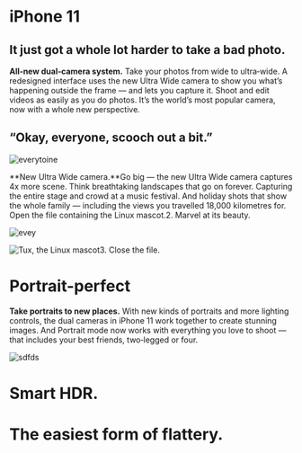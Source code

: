 # iPhone 11

## It just got a whole lot harder to take a bad photo.
**All‑new dual‑camera system.** Take your photos from wide to ultra‑wide. A redesigned interface uses the new Ultra Wide camera to show you what’s happening outside the frame — and lets you capture it. Shoot and edit videos as easily as you do photos. It’s the world’s most popular camera, now with a whole new perspective.

## “Okay, everyone, scooch out a bit.”

![everytoine](https://icdn9.digitaltrends.com/image/digitaltrends/iphone-11-pro-wide-view-1500x1000.jpg) 

**New Ultra Wide camera.**Go big — the new Ultra Wide camera captures 4x more scene. Think breathtaking landscapes that go on forever. Capturing the entire stage and crowd at a music festival. And holiday shots that show the whole family — including the views you travelled 18,000 kilometres for.
Open the file containing the Linux mascot.2.  Marvel at its beauty.  

![evey](https://www.apple.com/v/iphone-11/c/images/overview/camera/ultra_wide_gallery_1__dt4yqk57f4cy_large_2x.jpg)


 ![Tux, the Linux mascot](https://www.ft.com/__origami/service/image/v2/images/raw/https%3A%2F%2Fs3-ap-northeast-1.amazonaws.com%2Fpsh-ex-ftnikkei-3937bb4%2Fimages%2F9%2F3%2F2%2F6%2F22866239-1-eng-GB%2FTKY06422%E2%98%85re2.jpg?source=nar-cms)3.  Close the file.

# Portrait-perfect

**Take portraits to new places.** With new kinds of portraits and more lighting controls, the dual cameras in iPhone 11 work together to create stunning images. And Portrait mode now works with everything you love to shoot — that includes your best friends, two‑legged or four.

![sdfds](https://www.apple.com/v/iphone-11/c/images/overview/camera/portrait_gallery_8__dmskjzbfucsy_large_2x.jpg)

# Smart HDR. 
# The easiest form of flattery.